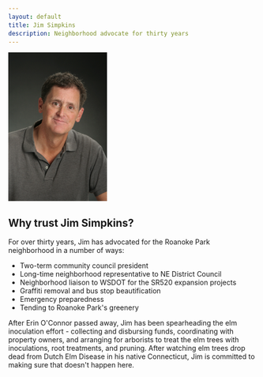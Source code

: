 ```yaml
---
layout: default
title: Jim Simpkins
description: Neighborhood advocate for thirty years
---
```

<div class="container">
<img src="./assets/css/Photo%20of%20Jim.jpg" width="200">
</div>

## Why trust Jim Simpkins?

For over thirty years, Jim has advocated for the Roanoke Park neighborhood in a number of ways:

- Two-term community council president
- Long-time neighborhood representative to NE District Council
- Neighborhood liaison to WSDOT for the SR520 expansion projects
- Graffiti removal and bus stop beautification
- Emergency preparedness
- Tending to Roanoke Park's greenery

After Erin O'Connor passed away, Jim has been spearheading the elm inoculation effort - collecting and disbursing funds, coordinating with property owners, and arranging for arborists to treat the elm trees with inoculations, root treatments, and pruning. After watching elm trees drop dead from Dutch Elm Disease in his native Connecticut, Jim is committed to making sure that doesn't happen here.